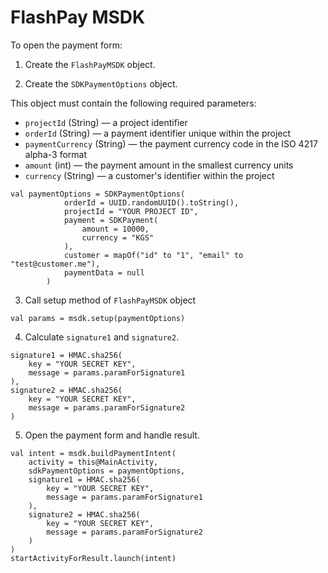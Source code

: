 # FlashPay MSDK

To open the payment form:
1. Create the `FlashPayMSDK` object.

2. Create the `SDKPaymentOptions` object.

This object must contain the following required parameters:

- `projectId`  (String) — a project identifier 
- `orderId`  (String) — a payment identifier unique within the project
- `paymentCurrency`  (String) — the payment currency code in the ISO 4217 alpha-3 format
- `amount`  (int) — the payment amount in the smallest currency units
- `currency`  (String) — a customer's identifier within the project

```
val paymentOptions = SDKPaymentOptions(
            orderId = UUID.randomUUID().toString(),
            projectId = "YOUR PROJECT ID",
            payment = SDKPayment(
                amount = 10000,
                currency = "KGS"
            ),
            customer = mapOf("id" to "1", "email" to "test@customer.me"),
            paymentData = null
        )
```
3. Call setup method of `FlashPayMSDK` object
```
val params = msdk.setup(paymentOptions)
```

4. Calculate `signature1` and `signature2`.
```
signature1 = HMAC.sha256(
    key = "YOUR SECRET KEY",
    message = params.paramForSignature1
),
signature2 = HMAC.sha256(
    key = "YOUR SECRET KEY",
    message = params.paramForSignature2
)
```

5. Open the payment form and handle result.

```
val intent = msdk.buildPaymentIntent(
    activity = this@MainActivity,
    sdkPaymentOptions = paymentOptions,
    signature1 = HMAC.sha256(
        key = "YOUR SECRET KEY",
        message = params.paramForSignature1
    ),
    signature2 = HMAC.sha256(
        key = "YOUR SECRET KEY",
        message = params.paramForSignature2
    )
)
startActivityForResult.launch(intent)
```

